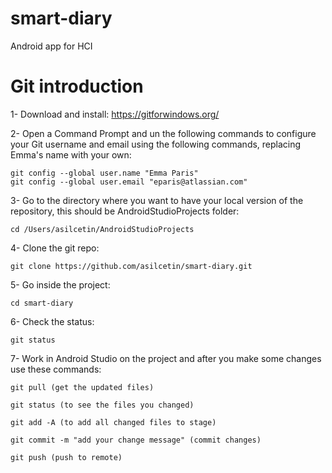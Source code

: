 # smart-diary
Android app for HCI

# Git introduction
1- Download and install: https://gitforwindows.org/

2- Open a Command Prompt and un the following commands to configure your Git username and email using the following commands, replacing Emma's name with your own:

    git config --global user.name "Emma Paris"
    git config --global user.email "eparis@atlassian.com"

3- Go to the directory where you want to have your local version of the repository, this should be AndroidStudioProjects folder:

    cd /Users/asilcetin/AndroidStudioProjects

4- Clone the git repo:

    git clone https://github.com/asilcetin/smart-diary.git

5- Go inside the project:

    cd smart-diary

6- Check the status:

    git status

7- Work in Android Studio on the project and after you make some changes use these commands:

    git pull (get the updated files)
    
    git status (to see the files you changed)

    git add -A (to add all changed files to stage)

    git commit -m "add your change message" (commit changes)

    git push (push to remote)

